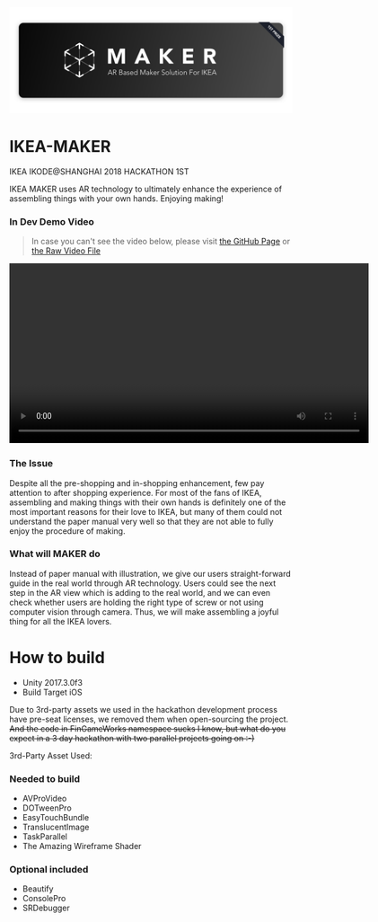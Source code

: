 ![](https://raw.githubusercontent.com/hACKbUSTER/IKEA-Maker/master/GitHub/Images/Banner.jpg)

# IKEA-MAKER
IKEA IKODE@SHANGHAI 2018 HACKATHON 1ST

IKEA MAKER uses AR technology to ultimately enhance the experience of assembling things with your own hands. Enjoying making!

### In Dev Demo Video
> In case you can't see the video below, please visit [the GitHub Page](https://hackbuster.github.io/IKEA-Maker/) or [the Raw Video File](https://hackbuster.github.io/IKEA-Maker/GitHub/Videos/Demo.mp4)

<video height="320" controls>
  <source src="GitHub/Videos/Demo.mp4" type="video/mp4">
</video>

### The Issue

Despite all the pre-shopping and in-shopping enhancement, few pay attention to after shopping experience. For most of the fans of IKEA, assembling and making things with their own hands is definitely one of the most important reasons for their love to IKEA, but many of them could not understand the paper manual very well so that they are not able to fully enjoy the procedure of making.

### What will MAKER do

Instead of paper manual with illustration, we give our users straight-forward guide in the real world through AR technology. Users could see the next step in the AR view which is adding to the real world, and we can even check whether users are holding the right type of screw or not using computer vision through camera. Thus, we will make assembling a joyful thing for all the IKEA lovers.

# How to build

- Unity 2017.3.0f3
- Build Target iOS


Due to 3rd-party assets we used in the hackathon development process have pre-seat licenses, we removed them when open-sourcing the project. 
~~And the code in FinGameWorks namespace sucks I know, but what do you expect in a 3 day hackathon with two parallel projects going on :-)~~

3rd-Party Asset Used:

### Needed to build

- AVProVideo
- DOTweenPro
- EasyTouchBundle
- TranslucentImage
- TaskParallel
- The Amazing Wireframe Shader

### Optional included

- Beautify
- ConsolePro
- SRDebugger

